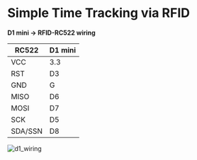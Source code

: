 # Simple Time Tracking via RFID 

**D1 mini -> RFID-RC522 wiring**

RC522 | D1 mini
--- | --- 
VCC | 3.3
RST | D3
GND | G
MISO | D6
MOSI | D7
SCK | D5
SDA/SSN | D8

![d1_wiring](https://user-images.githubusercontent.com/2708231/159155705-9c766f4b-a61b-438c-93c3-a468a2007ba1.jpg)
